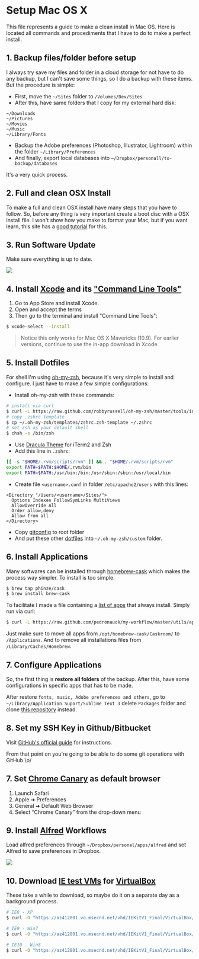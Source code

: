 # Setup Mac OS X

This file represents a guide to make a clean install in Mac OS. Here is located all commands and procediments that I have to do to make a perfect install.

## 1. Backup files/folder before setup

I always try save my files and folder in a cloud storage for not have to do any backup, but I can't save some things, so I do a backup with these items. But the procedure is simple:

- First, move the `~/Sites` folder to `/Volumes/Dev/Sites`
- After this, have same folders that I copy for my external hard disk:

```
~/Downloads
~/Pictures
~/Movies
~/Music
~/Library/Fonts
```

- Backup the Adobe preferences (Photoshop, Illustrator, Lightroom) within the folder `~/Library/Preferences`
- And finally, export local databases into `~/Dropbox/personall/to-backup/databases`

It's a very quick process.

## 2. Full and clean OSX Install

To make a full and clean OSX install have many steps that you have to follow. So, before any thing is very important create a boot disc with a OSX install file. I won't show how you make to format your Mac, but if you want learn, this site has a [good tutorial](http://lifehacker.com/how-to-create-an-os-x-mavericks-usb-installation-drive-1450280026) for this.

## 3. Run Software Update

Make sure everything is up to date.

![](http://f.cl.ly/items/382O04411U0a1i0G2E3j/software-update.png)

## 4. Install [Xcode](https://developer.apple.com/xcode/) and its ["Command Line Tools"](https://developer.apple.com/downloads/index.action)

1. Go to App Store and install Xcode.
2. Open and accept the terms
3. Then go to the terminal and install "Command Line Tools":

```sh
$ xcode-select --install
```

> Notice this only works for Mac OS X Mavericks (10.9). For earlier versions, continue to use the in-app download in Xcode.

## 5. Install Dotfiles

For shell I'm using [oh-my-zsh](https://github.com/robbyrussell/oh-my-zsh), because it's very simple to install and configure. I just have to make a few simple configurations:

- Install oh-my-zsh with these commands:

```sh
# install via curl
$ curl -L https://raw.github.com/robbyrussell/oh-my-zsh/master/tools/install.sh | sh
# copy .zshrc template
$ cp ~/.oh-my-zsh/templates/zshrc.zsh-template ~/.zshrc
# set zsh as your default shell
$ chsh -s /bin/zsh
```

- Use [Dracula Theme](http://zenorocha.github.io/dracula-theme/) for iTerm2 and Zsh
- Add this line in `.zshrc`:

```sh
[[ -s "$HOME/.rvm/scripts/rvm" ]] && . "$HOME/.rvm/scripts/rvm"
export PATH=$PATH:$HOME/.rvm/bin
export PATH=$PATH:/usr/bin:/bin:/usr/sbin:/sbin:/usr/local/bin
```

- Create file `<username>.conf` in folder `/etc/apache2/users` with this lines:

```
<Directory "/Users/<username>/Sites/">
  Options Indexes FollowSymLinks MultiViews
  AllowOverride All
  Order allow,deny
  Allow from all
</Directory>
```

- Copy [gitconfig](/dotfiles/gitconfig) to root folder
- And put these other [dotfiles](/dotfiles) into `~/.oh-my-zsh/custom` folder.

## 6. Install Applications

Many softwares can be installed through [homebrew-cask](https://github.com/phinze/homebrew-cask) which makes the process way simpler. To install is too simple:

```sh
$ brew tap phinze/cask
$ brew install brew-cask
```

To facilitate I made a file containing a [list of apps](apps.md) that always install. Simply run via curl:

```sh
$ curl -L https://raw.github.com/pedronauck/my-workflow/master/utils/apps.sh | sh
```

Just make sure to move all apps from `/opt/homebrew-cask/Caskroom/` to `/Applications`. And to remove all installations files from `/Library/Caches/Homebrew`.

## 7. Configure Applications

So, the first thing is **restore all folders** of the backup. After this, have some configurations in specific apps that has to be made.

After restore `fonts, music, Adobe preferences and others`, go to `~/Library/Application Suport/Sublime Text 3` delete `Packages` folder and clone [this repository](https://github.com/pedronauck/sublime-settings) instead.

## 8. Set my SSH Key in Github/Bitbucket

Visit [GitHub's official guide](https://help.github.com/articles/generating-ssh-keys#platform-mac) for instructions.

From that point on you're going to be able to do some git operations with GitHub \o/

## 7. Set [Chrome Canary](https://www.google.com/intl/en/chrome/browser/canary.html) as default browser

1. Launch Safari
2. Apple ➜ Preferences
3. General ➜ Default Web Browser
4. Select “Chrome Canary” from the drop-down menu

## 9. Install [Alfred](http://alfredapp.com) Workflows

Load alfred preferences through `~/Dropbox/personal/apps/alfred` and set Alfred to save preferences in Dropbox.

![](http://imageshack.com/a/img35/6530/4g72.png)

## 10. Download [IE test VMs](http://www.modern.ie/en-us/virtualization-tools) for [VirtualBox](https://www.virtualbox.org/)

These take a while to download, so maybe do it on a separate day as a background process.

```sh
# IE8 - XP
$ curl -O "https://az412801.vo.msecnd.net/vhd/IEKitV1_Final/VirtualBox/OSX/IE8_XP/IE8.XP.For.MacVirtualBox.ova"

# IE9 - Win7
$ curl -O "https://az412801.vo.msecnd.net/vhd/IEKitV1_Final/VirtualBox/OSX/IE9_Win7/IE9.Win7.For.MacVirtualBox.part{1.sfx,2.rar,3.rar,4.rar,5.rar}"

# IE10 - Win8
$ curl -O "https://az412801.vo.msecnd.net/vhd/IEKitV1_Final/VirtualBox/OSX/IE10_Win8/IE10.Win8.For.MacVirtualBox.part{1.sfx,2.rar,3.rar}"
```

